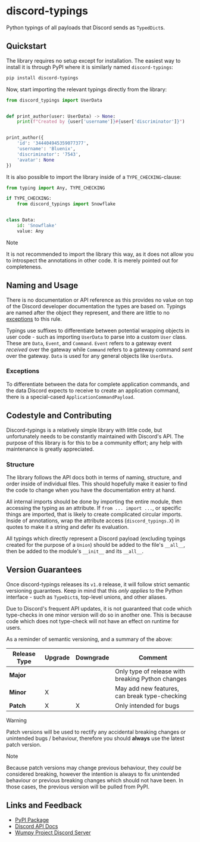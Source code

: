 # discord-typings

Python typings of all payloads that Discord sends as `TypedDict`s.

## Quickstart

The library requires no setup except for installation. The easiest way to
install it is through PyPI where it is similarly named `discord-typings`:

```bash
pip install discord-typings
```

Now, start importing the relevant typings directly from the library:

```python
from discord_typings import UserData


def print_author(user: UserData) -> None:
    print(f"Created by {user['username']}#{user['discriminator']}")


print_author({
    'id': '344404945359077377',
    'username': 'Bluenix',
    'discriminator': '7543',
    'avatar': None
})
```

It is also possible to import the library inside of a `TYPE_CHECKING`-clause:

```python
from typing import Any, TYPE_CHECKING

if TYPE_CHECKING:
    from discord_typings import Snowflake


class Data:
    id: 'Snowflake'
    value: Any
```

> [!NOTE]
> It is not recommended to import the library this way, as it does not allow
> you to introspect the annotations in other code. It is merely pointed out
> for completeness.

## Naming and Usage

There is no documentation or API reference as this provides no value on top of
the Discord developer documentation the types are based on. Typings are named
after the object they represent, and there are little to no
[exceptions](#exceptions) to this rule.

Typings use suffixes to differentiate between potential wrapping objects in
user code - such as importing `UserData` to parse into a custom `User` class.
These are `Data`, `Event`, and `Command`. `Event` refers to a gateway event
*received* over the gateway while `Command` refers to a gateway command *sent*
over the gateway. `Data` is used for any general objects like `UserData`.

### Exceptions

To differentiate between the data for complete application commands, and the
data Discord expects to receive to create an application command, there is
a special-cased `ApplicationCommandPayload`.

## Codestyle and Contributing

Discord-typings is a relatively simple library with little code, but
unfortunately needs to be constantly maintained with Discord's API.
The purpose of this library is for this to be a community effort;
any help with maintenance is greatly appreciated.

### Structure

The library follows the API docs both in terms of naming, structure, and order
inside of individual files. This should hopefully make it easier to find the
code to change when you have the documentation entry at hand.

All internal imports should be done by importing the entire module, then
accessing the typing as an attribute. If `from ... import ...`, or specific
things are imported, that is likely to create complicated circular imports.
Inside of annotations, wrap the attribute access (`discord_typings.X`) in
quotes to make it a string and defer its evaluation.

All typings which directly represent a Discord payload (excluding typings
created for the purpose of a `Union`) should be added to the file's `__all__`,
then be added to the module's `__init__` and its `__all__`.

## Version Guarantees

Once discord-typings releases its `v1.0` release, it will follow strict
semantic versioning guarantees. Keep in mind that this *only applies*
to the Python interface - such as `TypeDict`s, top-level unions, and
other aliases.

Due to Discord's frequent API updates, it is not guaranteed that code
which type-checks in one minor version will do so in another one. This
is because code which does not type-check will not have an effect on
runtime for users.

As a reminder of semantic versioning, and a summary of the above:

| Release Type | Upgrade | Downgrade | Comment                                           |
| ------------ | ------- | --------- | ------------------------------------------------- |
| **Major**    |         |           | Only type of release with breaking Python changes |
| **Minor**    |    X    |           | May add new features, can break type-checking     |
| **Patch**    |    X    |     X     | Only intended for bugs                            |

> [!WARNING]
> Patch versions will be used to rectify any accidental breaking changes
> or unintended bugs / behaviour, therefore you should **always** use
> the latest patch version.

> [!NOTE]
> Because patch versions may change previous behaviour, they *could* be
> considered breaking, however the intention is always to fix unintended
> behaviour or previous breaking changes which should not have been.
> In those cases, the previous version will be pulled from PyPI.

## Links and Feedback

* [PyPI Package](https://pypi.org/project/discord-typings)
* [Discord API Docs](https://discord.com/developers/docs/intro)
* [Wumpy Project Discord Server](https://discord.gg/ZWpjYdKKTF)
